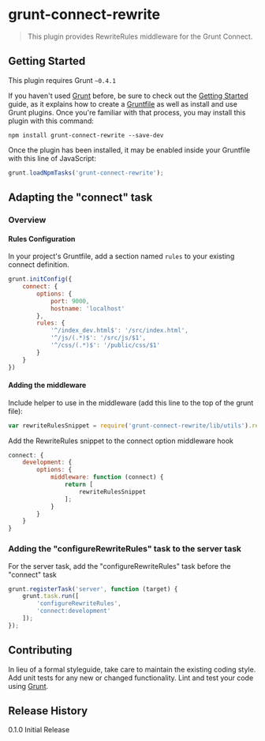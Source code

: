 # grunt-connect-rewrite

> This plugin provides RewriteRules middleware for the Grunt Connect.

## Getting Started
This plugin requires Grunt `~0.4.1`

If you haven't used [Grunt](http://gruntjs.com/) before, be sure to check out the [Getting Started](http://gruntjs.com/getting-started) guide, as it explains how to create a [Gruntfile](http://gruntjs.com/sample-gruntfile) as well as install and use Grunt plugins. Once you're familiar with that process, you may install this plugin with this command:

```shell
npm install grunt-connect-rewrite --save-dev
```

Once the plugin has been installed, it may be enabled inside your Gruntfile with this line of JavaScript:

```js
grunt.loadNpmTasks('grunt-connect-rewrite');
```

## Adapting the "connect" task

### Overview

#### Rules Configuration
In your project's Gruntfile, add a section named `rules` to your existing connect definition.

```js
grunt.initConfig({
    connect: {
        options: {
            port: 9000,
            hostname: 'localhost'
        },
        rules: {
            '^/index_dev.html$': '/src/index.html',
            '^/js/(.*)$': '/src/js/$1',
            '^/css/(.*)$': '/public/css/$1'
        }
    }
})
```

#### Adding the middleware
Include helper to use in the middleware (add this line to the top of the grunt file):
```js
var rewriteRulesSnippet = require('grunt-connect-rewrite/lib/utils').rewriteRequest;
```

Add the RewriteRules snippet to the connect option middleware hook
```js
connect: {
    development: {
        options: {
            middleware: function (connect) {
                return [
                    rewriteRulesSnippet
                ];
            }
        }
    }
}
```

### Adding the "configureRewriteRules" task to the server task
For the server task, add the "configureRewriteRules" task before the "connect" task
```js
grunt.registerTask('server', function (target) {
    grunt.task.run([
        'configureRewriteRules',
        'connect:development'
    ]);
});
```

## Contributing
In lieu of a formal styleguide, take care to maintain the existing coding style. Add unit tests for any new or changed functionality. Lint and test your code using [Grunt](http://gruntjs.com/).

## Release History
0.1.0 Initial Release
